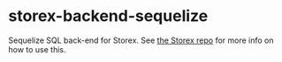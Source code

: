 # storex-backend-sequelize

Sequelize SQL back-end for Storex. See [the Storex repo](https://github.com/WorldBrain/storex) for more info on how to use this.
